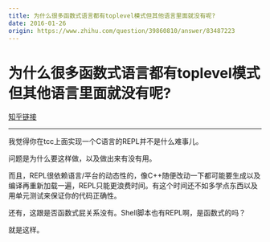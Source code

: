 ```yaml
---
title: 为什么很多函数式语言都有toplevel模式但其他语言里面就没有呢?
date: 2016-01-26
origin: https://www.zhihu.com/question/39860810/answer/83487223
---
```

# 为什么很多函数式语言都有toplevel模式但其他语言里面就没有呢?

[知乎链接](https://www.zhihu.com/question/39860810/answer/83487223)

---------

<span class="RichText ztext CopyrightRichText-richText" itemprop="text"><p>我觉得你在tcc上面实现一个C语言的REPL并不是什么难事儿。 </p><p>问题是为什么要这样做，以及做出来有没有用。</p><p>而且，REPL很依赖语言/平台的动态性的，像C++随便改动一下都可能要生成以及编译再重新加载一遍，REPL只能更浪费时间。有这个时间还不如多学点东西以及用单元测试来保证你的代码正确性。</p><p>还有，这跟是否函数式屁关系没有。Shell脚本也有REPL啊，是函数式的吗？</p>就是这样。</span>